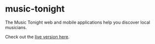 # music-tonight
The Music Tonight web and mobile applications help you discover local musicians.

Check out the [live version here](http://musictonight.millstonecw.com).
